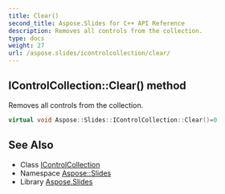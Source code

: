```yaml
---
title: Clear()
second_title: Aspose.Slides for C++ API Reference
description: Removes all controls from the collection.
type: docs
weight: 27
url: /aspose.slides/icontrolcollection/clear/
---
```

## IControlCollection::Clear() method


Removes all controls from the collection.

```cpp
virtual void Aspose::Slides::IControlCollection::Clear()=0
```

## See Also

* Class [IControlCollection](../)
* Namespace [Aspose::Slides](../../)
* Library [Aspose.Slides](../../../)